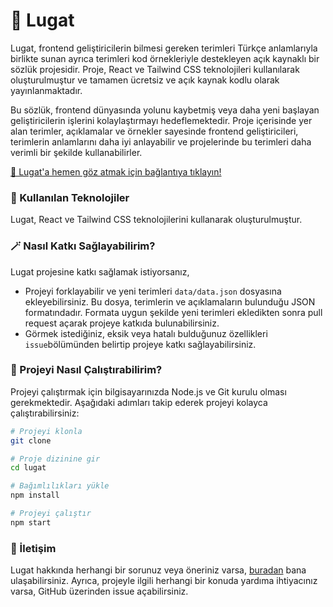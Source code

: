 # 📖 Lugat
Lugat, frontend geliştiricilerin bilmesi gereken terimleri Türkçe anlamlarıyla birlikte sunan ayrıca terimleri kod örnekleriyle destekleyen açık kaynaklı bir sözlük projesidir. Proje, React ve Tailwind CSS teknolojileri kullanılarak oluşturulmuştur ve tamamen ücretsiz ve açık kaynak kodlu olarak yayınlanmaktadır.

Bu sözlük, frontend dünyasında yolunu kaybetmiş veya daha yeni başlayan geliştiricilerin işlerini kolaylaştırmayı hedeflemektedir. Proje içerisinde yer alan terimler, açıklamalar ve örnekler sayesinde frontend geliştiricileri, terimlerin anlamlarını daha iyi anlayabilir ve projelerinde bu terimleri daha verimli bir şekilde kullanabilirler. 

[🔗 Lugat'a hemen göz atmak için bağlantıya tıklayın!](https://lugat.website)

### 🧰 Kullanılan Teknolojiler
Lugat, React ve Tailwind CSS teknolojilerini kullanarak oluşturulmuştur.

### 🪄 Nasıl Katkı Sağlayabilirim?
Lugat projesine katkı sağlamak istiyorsanız, 
- Projeyi forklayabilir ve yeni terimleri `data/data.json` dosyasına ekleyebilirsiniz. Bu dosya, terimlerin ve açıklamaların bulunduğu JSON formatındadır. Formata uygun şekilde yeni terimleri ekledikten sonra pull request açarak projeye katkıda bulunabilirsiniz.
- Görmek istediğiniz, eksik veya hatalı bulduğunuz özellikleri `issue`bölümünden belirtip projeye katkı sağlayabilirsiniz.

### 🚀 Projeyi Nasıl Çalıştırabilirim?
Projeyi çalıştırmak için bilgisayarınızda Node.js ve Git kurulu olması gerekmektedir. Aşağıdaki adımları takip ederek projeyi kolayca çalıştırabilirsiniz:

```bash
# Projeyi klonla
git clone

# Proje dizinine gir
cd lugat

# Bağımlılıkları yükle
npm install

# Projeyi çalıştır
npm start
```

### 📧 İletişim
Lugat hakkında herhangi bir sorunuz veya öneriniz varsa, [buradan](https://twitter.com/vaycem) bana ulaşabilirsiniz. Ayrıca, projeyle ilgili herhangi bir konuda yardıma ihtiyacınız varsa, GitHub üzerinden issue açabilirsiniz.
